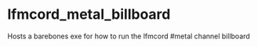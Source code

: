 # lfmcord_metal_billboard
Hosts a barebones exe for how to run the lfmcord #metal channel billboard
